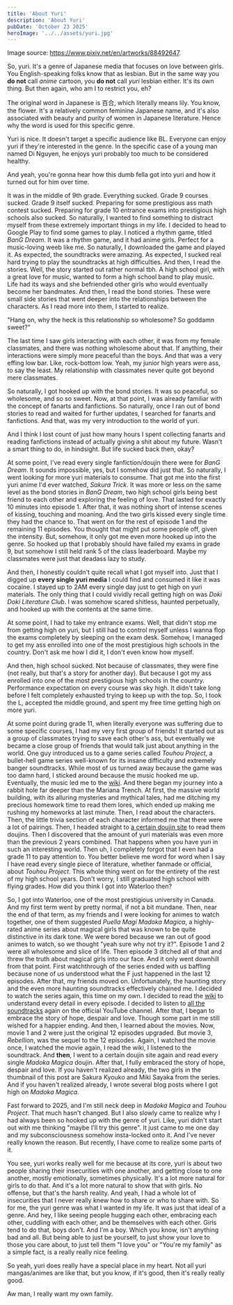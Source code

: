 ```yaml
---
title: 'About Yuri'
description: 'About Yuri'
pubDate: 'October 23 2025'
heroImage: '../../assets/yuri.jpg'
---
```


Image source: https://www.pixiv.net/en/artworks/88492647.

So, yuri. It's a genre of Japanese media that focuses on love between girls. You English-speaking folks know that as lesbian. But in the same way you **do not** call *anime* cartoon, you **do not** call *yuri* lesbian either. It's its own thing. But then again, who am I to restrict you, eh?

The original word in Japanese is 百合, which literally means lily. You know, the flower. It's a relatively common feminine Japanese name, and it's also associated with beauty and purity of women in Japanese literature. Hence why the word is used for this specific genre.

Yuri is nice. It doesn't target a specific audience like BL. Everyone can enjoy yuri if they're interested in the genre. In the specific case of a young man named Di Nguyen, he enjoys yuri probably too much to be considered healthy.

And yeah, you're gonna hear how this dumb fella got into yuri and how it turned out for him over time.

It was in the middle of 9th grade. Everything sucked. Grade 9 courses sucked. Grade 9 itself sucked. Preparing for some prestigious ass math contest sucked. Preparing for grade 10 entrance exams into prestigious high schools also sucked. So naturally, I wanted to find something to distract myself from these extremely important things in my life. I decided to head to Google Play to find some games to play. I noticed a rhythm game, titled *BanG Dream*. It was a rhythm game, and it had anime girls. Perfect for a music-loving weeb like me. So naturally, I downloaded the game and played it. As expected, the soundtracks were amazing. As expected, I sucked real hard trying to play the soundtracks at high difficulties. And then, I read the stories. Well, the story started out rather normal tbh. A high school girl, with a great love for music, wanted to form a high school band to play music. Life had its ways and she befriended other girls who would eventually become her bandmates. And then, I read the bond stories. These were small side stories that went deeper into the relationships between the characters. As I read more into them, I started to realize.

"Hang on, why the heck is this relationship so wholesome? So goddamn sweet?"

The last time I saw girls interacting with each other, it was from my female classmates, and there was nothing wholesome about that. If anything, their interactions were simply more peaceful than the boys. And that was a very effing low bar. Like, rock-bottom low. Yeah, my junior high years were ass, to say the least. My relationship with classmates never quite got beyond mere classmates. 

So naturally, I got hooked up with the bond stories. It was so peaceful, so wholesome, and so so sweet. Now, at that point, I was already familiar with the concept of fanarts and fanfictions. So naturally, once I ran out of bond stories to read and waited for further updates, I searched for fanarts and fanfictions. And that, was my very introduction to the world of yuri.

And I think I lost count of just how many hours I spent collecting fanarts and reading fanfictions instead of actually giving a shit about my future. Wasn't a smart thing to do, in hindsight. But life sucked back then, okay?

At some point, I've read every single fanfiction/doujin there were for *BanG Dream*. It sounds impossible, yes, but I somehow did just that. So naturally, I went looking for more yuri materials to consume. That got me into the first yuri anime I'd ever watched, *Sakura Trick*. It was more or less on the same level as the bond stories in *BanG Dream*, two high school girls being best friend to each other and exploring the feeling of love. That lasted for exactly 10 minutes into episode 1. After that, it was nothing short of intense scenes of kissing, touching and moaning. And the two girls kissed every single time they had the chance to. That went on for the rest of episode 1 and the remaining 11 episodes. You thought that might put some people off, given the intensity. But, somehow, it only got me even more hooked up into the genre. So hooked up that I probably should have failed my exams in grade 9, but somehow I still held rank 5 of the class leaderboard. Maybe my classmates were just that deadass lazy to study.

And then, I honestly couldn't quite recall what I got myself into. Just that I digged up **every single yuri media** I could find and consumed it like it was cocaine. I stayed up to 2AM every single day just to get high on yuri materials. The only thing that I could vividly recall getting high on was *Doki Doki Literature Club*. I was somehow scared shitless, haunted perpetually, and hooked up with the contents at the same time.

At some point, I had to take my entrance exams. Well, that didn't stop me from getting high on yuri, but I still had to control myself unless I wanna flop the exams completely by sleeping on the exam desk. Somehow, I managed to get my ass enrolled into one of the most prestigious high schools in the country. Don't ask me how I did it, I don't even know how myself.

And then, high school sucked. Not because of classmates, they were fine (not really, but that's a story for another day). But because I got my ass enrolled into one of the most prestigious high schools in the country. Performance expectation on every course was sky high. It didn't take long before I felt completely exhausted trying to keep up with the top. So, I took the L, accepted the middle ground, and spent my free time getting high on more yuri.

At some point during grade 11, when literally everyone was suffering due to some specific courses, I had my very first group of friends! It started out as a group of classmates trying to save each other's ass, but eventually we became a close group of friends that would talk just about anything in the world. One guy introduced us to a game series called *Touhou Project*, a bullet-hell game series well-known for its insane difficulty and extremely banger soundtracks. While most of us turned away because the game was too damn hard, I sticked around because the music hooked me up. Eventually, the music led me to the [wiki](https://en.touhouwiki.net/wiki/Touhou_Wiki). And there began my journey into a rabbit hole far deeper than the Mariana Trench. At first, the massive world building, with its alluring mysteries and mythical tales, had me ditching my precious homework time to read them lores, which ended up making me rushing my homeworks at last minute. Then, I read about the characters. Then, the little trivia section of each character informed me that there were a lot of pairings. Then, I headed straight to [a certain doujin site](https://dynasty-scans.com/) to read them doujins. Then I discovered that the amount of yuri materials was even more than the previous 2 years combined. That happens when you have yuri in such an interesting world. Then uh, I completely forgot that I even had a grade 11 to pay attention to. You better believe me word for word when I say I have read every single piece of literature, whether fanmade or official, about *Touhou Project*. This whole thing went on for the entirety of the rest of my high school years. Don't worry, I still graduated high school with flying grades. How did you think I got into Waterloo then?

So, I got into Waterloo, one of the most prestigious university in Canada. And my first term went by pretty normal, if not a bit mundane. Then, near the end of that term, as my friends and I were looking for animes to watch together, one of them suggested *Puella Magi Madoka Magica*, a highly-rated anime series about magical girls that was known to be quite distinctive in its dark tone. We were bored because we ran out of good animes to watch, so we thought "yeah sure why not try it?". Episode 1 and 2 were all wholesome and slice of life. Then episode 3 ditched all of that and threw the truth about magical girls into our face. And it only went downhill from that point. First watchthrough of the series ended with us baffling because none of us understood what the F just happened in the last 12 episodes. After that, my friends moved on. Unfortunately, the haunting story and the even more haunting soundtracks effectively chained me. I decided to watch the series again, this time on my own. I decided to read the [wiki](https://wiki.puella-magi.net/Main_Page) to understand every detail in every episode. I decided to listen to [all the soundtracks](https://www.youtube.com/playlist?list=PLCS94hRoqXbRYT5pZivlG49-AxZ9rYSLk) again on the official YouTube channel. After that, I began to embrace the story of hope, despair and love. Though some part in me still wished for a happier ending. And then, I learned about the movies. Now, movie 1 and 2 were just the original 12 episodes upgraded. But movie 3, *Rebellion*, was the sequel to the 12 episodes. Again, I watched the movie once, I watched the movie again, I read the wiki, I listened to the soundtrack. And **then**, I went to a certain doujin site again and read every single *Madoka Magica* doujin. After that, I fully embraced the story of hope, despair and love. If you haven't realized already, the two girls in the thumbnail of this post are Sakura Kyouko and Miki Sayaka from the series. And if you haven't realized already, I wrote several blog posts where I got high on *Madoka Magica*.

Fast forward to 2025, and I'm still neck deep in *Madoka Magica* and *Touhou Project*. That much hasn't changed. But I also slowly came to realize why I had always been so hooked up with the genre of yuri. Like, yuri didn't start out with me thinking "maybe I'll try this genre". It just came to me one day and my subconsciousness somehow insta-locked onto it. And I've never really known the reason. But recently, I have come to realize some parts of it.

You see, yuri works really well for me because at its core, yuri is about two people sharing their insecurities with one another, and getting close to one another, mostly emotionally, sometimes physically. It's a lot more natural for girls to do that. And it's a lot more natural to show that with girls. No offense, but that's the harsh reality. And yeah, I had a whole lot of insecurities that I never really knew how to share or who to share with. So for me, the yuri genre was what I wanted in my life. It was just that ideal of a genre. And hey, I like seeing people hugging each other, embracing each other, cuddling with each other, and be themselves with each other. Girls tend to do that, boys don't. And I'm a boy. Which you know, isn't anything bad and all. But being able to just be yourself, to just show your love to those you care about, to just tell them "I love you" or "You're my family" as a simple fact, is a really really nice feeling.

So yeah, yuri does really have a special place in my heart. Not all yuri mangas/animes are like that, but you know, if it's good, then it's really really good.

Aw man, I really want my own family.